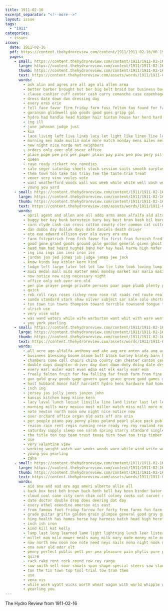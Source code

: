 ```yaml
---
title: 1911-02-16
excerpt_separator: "<!--more-->"
layout: issue
tags:
  - "1911"
categories:
  - issues
issue:
  date: 1911-02-16
  pdf: https://content.thehydroreview.com/content/1911/1911-02-16/HR-1911-02-16.pdf
  pages:
    - small: https://content.thehydroreview.com/content/1911/1911-02-16/small/HR-1911-02-16-01.jpg
      large: https://content.thehydroreview.com/content/1911/1911-02-16/large/HR-1911-02-16-01.jpg
      thumb: https://content.thehydroreview.com/content/1911/1911-02-16/thumbnails/HR-1911-02-16-01.jpg
      text: https://content.thehydroreview.com/assets/words/1911/1911-02-16/HR-1911-02-16-01.txt
      words:
        - ask alin and agres are all age ali allen area
        - better barber brought but ber big belt braid bar business back boys belts butcher bran backs bank black boss ben bas been
        - clause cashier cuff center cash carry comanche case copenhagen combs cause chambers collar call caddo candy can came cry comes cold cin county chase
        - dress date down dan dressing day
        - every eres erie
        - fell face favor firm friday farm fuss felton fan found for fancy fall fine from fellows
        - goranson glidewell gao goods good goes gripp gol
        - hydro had handle head hidden hair hinton house har herd hard hardware has hunt home
        - ing ill
        - june johnson judge just
        - kia
        - lace living left live lines lacy let light like linen line lee long later last low
        - morning men made muslin male more match monday mens miles mer myers moore
        - new night nice norde not neighbors
        - orders only over old oscar office
        - place pope pee pro per paper plain pay pins peo poo pery pillow pure purchase price
        - queen
        - raye ready rickart roy remedies
        - sale seger saturday sheets stock session suits smooth surplus styles sales silk story spring store shall search special shower swanson silks such see season sour state save size sheer
        - them town toa take tas triay tee the taste trim treat
        - vener very vino voiles vote
        - want weatherford woods wall was week while white well wash west ware wear word weldon with wait won will
        - young you yard
    - small: https://content.thehydroreview.com/content/1911/1911-02-16/small/HR-1911-02-16-02.jpg
      large: https://content.thehydroreview.com/content/1911/1911-02-16/large/HR-1911-02-16-02.jpg
      thumb: https://content.thehydroreview.com/content/1911/1911-02-16/thumbnails/HR-1911-02-16-02.jpg
      text: https://content.thehydroreview.com/assets/words/1911/1911-02-16/HR-1911-02-16-02.txt
      words:
        - april agent and allen are all addo arms amon alfalfa ald alta aud
        - buggy ber bay bunk bernstein bury boy best bran bash bil barn bie baby blossom baptist ban brank batter bies bas bradley business back bus been book brown band burkhalter black
        - corn clyde cash can cross cotton county cler common cat cutter come certain care count col cen call cornet cattle college cold crawford carl car crier caddo came china colts court
        - dan dobbs day dollak days date daniels death driver
        - eto eve edward ellison ever ela every era ena
        - farm fitzpatrick from fish favor fix first fran furnish fred found folks friday flaming for full finley fan folds free
        - good gone grand goods ground gile gordon general given ghost gray going
        - head ham had heard hughes hand her hay heal harne high hafer hall hak hank homa henke herald horse how has home held heap house hyde hydro haye
        - ing ina ings ion inez iron ise
        - jordan jon jed jones job judge james jee jack
        - know kinds key kibler kern kind
        - lodge left large later let lot law lie like look loving lump live lock little licking lue line last loe lowing
        - musi medal mall miss matter meal monday market mar maria masi may mcalester more made men muse money morgan mis milan mills mound mare must man mise mill mans miles
        - now notice new ning necessary night
        - office only och over orn old
        - per pie prayer penge private persons paar pope plumb plenty post public peery pump pic poor pipes present price pay portal
        - quick
        - reb roll rays roses rickey reno rose rat roads red route real
        - sunda standard stork shaw silver subject sar sale solo shorts stake session soon stock scarlet sell smiling small seem state single surgeon sas sam story south she sleep size such see sunday service severe seger saturday sprinkle stalk sed sack sho spiers sala sheller sun selina scott said six school sain
        - ton town tin towns thompson toward terrible townsend tongue team tao too tears than title thee top taylor tae them the tree tech take tat
        - ulrich use
        - very vise vote
        - was wand waters while wife warburton want whit with ware went wei williams wig wire way white will weight woods well world work wil wit weatherford warm
        - you york yearling
    - small: https://content.thehydroreview.com/content/1911/1911-02-16/small/HR-1911-02-16-03.jpg
      large: https://content.thehydroreview.com/content/1911/1911-02-16/large/HR-1911-02-16-03.jpg
      thumb: https://content.thehydroreview.com/content/1911/1911-02-16/thumbnails/HR-1911-02-16-03.jpg
      text: https://content.thehydroreview.com/assets/words/1911/1911-02-16/HR-1911-02-16-03.txt
      words:
        - all acre ago alfalfa anthony and abe aug are anton ada ang acres
        - business blessing boone bloom buff black barley braley barn below birden brother best butter ben big bay band butler but buggy beard been bass burton brown bound
        - chambers come call chairs china county can chester canton center clear came class clinton church corn caller cash cox candy clas cottage campbell credit celia city cream cap cleo
        - double days daughter driver day duet down doty doing date dry dress
        - every earl euler east even edna est elk early ever eum
        - freely felton fruit for few falling far fresh farm from fine full friday fore field falfa free farmer first forget friends frank
        - gun gold gray goods gage govern gave grace grove good games grey given gus gordon
        - host hubbard honor half harriett hydro hens hardware had homer homes head harness her henke hur house hungate him hard has harriet hinton harrow home horse
        - inch ing
        - jersey jas jolly jones janzen john
        - kansas kitchen keep kline kern
        - lacy laval lunch locust linville line land lister last let leader lewis little longest
        - morning mills mary mexico most miller match miss mill more min market male mare mine morgan money moulton music mules mail myrtle meadow men monday myer mower miles made mention mares milk mildred
        - note newton north noon new night nice notice now
        - over orchard office organ old oats off ora orin
        - per people piano pay penny pleas poland pearl place pack public peak perfect palmer pair price
        - reason rain rent regis running rese ready rey roy rowland route row reno rochester rake reber rabbit
        - saturday supply sleep see sarah spring starry standard single smith season steer shade school stunz show sell sule sup silver service second scott shaw south set smooth sat soon seats stock seed sunday starr street springs stewart store stand sorrel short solo snyder stockton sale start salad
        - the title ton top team trust texas turn town too trip timber tree them table
        - use
        - very valentine view
        - working weight watch war weeks woods ware while wind write worth williams white went warburton way with win week wood water want wheat weatherford will wife work why was waters west winter welsh
        - young you yearling
        - zaha
    - small: https://content.thehydroreview.com/content/1911/1911-02-16/small/HR-1911-02-16-04.jpg
      large: https://content.thehydroreview.com/content/1911/1911-02-16/large/HR-1911-02-16-04.jpg
      thumb: https://content.thehydroreview.com/content/1911/1911-02-16/thumbnails/HR-1911-02-16-04.jpg
      text: https://content.thehydroreview.com/assets/words/1911/1911-02-16/HR-1911-02-16-04.txt
      words:
        - aid ana and aud are ago ameri alberto allie all
        - back box best beh brown buck both bell bay been binder bator buc bottom buggy brood bee burns bushe breaker better brilliant bac bull
        - cloud cool cane city corn chim colt colony cooks cot carver collins cause char corner cash clear case cach
        - date doctor double drop does deering dat day
        - every ethel exendine emerson eis east
        - from famous foot friday farrow for forty free farms fun farm fly frost
        - grade guitar grifin golden grain glimpse general good gray gage grub garden getter grow griffin goods grinder glass given gummer
        - hing health has homes horse hay harness hatch head high hereford hot how hydro hands heater home harrow harman hardware
        - inch ish iron
        - kind kill kat kelly
        - lamp last long learned lame light lightning lunch leer lister left lines lust len
        - millet man milo mower meals many milk mary made money mile mule mares mules miles mare market miss
        - now north new noon noe note need neys nails nena night nook not nims
        - ona over old odor olt
        - penny perfect public pett per pea pleasure pain phylis pure pounds
        - quire
        - rack rake rent rock round row rey range
        - sow smith sell sour shoats span shape special steers saw standard set secret suter straw smooth seed sled spring sale stock sickle steer state soon saving self sunda sun steady smoke south shower seeds
        - ton the tin town top tool trial tow trom them
        - use
        - vena vis
        - while work wyatt wicks worth wheat wagon with world whipple white will western west well weight wright
        - yearling you
---
```


The Hydro Review from 1911-02-16

<!--more-->

